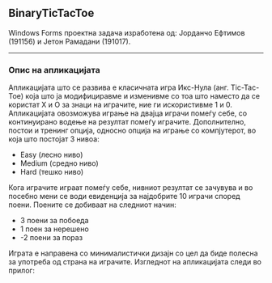 ## BinaryTicTacToe

Windows Forms проектна задача изработена од: Јорданчо Ефтимов (191156) и Јетон Рамадани (191017).

***

### Опис на апликацијата

Апликацијата што се развива е класичната игра Икс-Нула (анг. Tic-Tac-Toe) која што ја модифициравме и изменивме со тоа што наместо да се користат Х и О за знаци на играчите, ние ги искористивме 1 и 0. Апликацијата овозможува играње на двајца играчи помеѓу себе, со континуирано водење на резултат помеѓу играчите. Дополнително, постои и тренинг опција, односно опција на играње со компјутерот, во која што постојат 3 нивоа:
- Easy (лесно ниво)
- Medium (средно ниво)
- Hard (тешко ниво)

Кога играчите играат помеѓу себе, нивниот резултат се зачувува и во посебно мени се води евиденција за најдобрите 10 играчи според поени. Поените се добиваат на следниот начин:
- 3 поени за побоеда
- 1 поен за нерешено
- -2 поени за пораз

Играта е направена со минималистички дизајн со цел да биде полесна за употреба од страна на играчите. Изгледнот на апликацијата следи во прилог:
